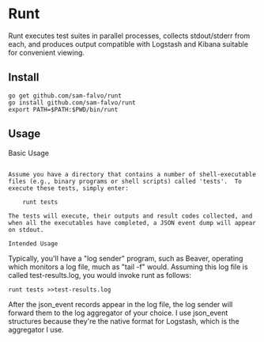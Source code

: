 Runt
====

Runt executes test suites in parallel processes, collects stdout/stderr from each, and produces output compatible with Logstash and Kibana suitable for convenient viewing.

Install
-------

    go get github.com/sam-falvo/runt
    go install github.com/sam-falvo/runt
    export PATH=$PATH:$PWD/bin/runt

Usage
-----

Basic Usage
~~~~~~~~~~~

Assume you have a directory that contains a number of shell-executable files (e.g., binary programs or shell scripts) called 'tests'.  To execute these tests, simply enter:

    runt tests

The tests will execute, their outputs and result codes collected, and when all the executables have completed, a JSON event dump will appear on stdout.

Intended Usage
~~~~~~~~~~~~~~

Typically, you'll have a "log sender" program, such as Beaver, operating which monitors a log file, much as "tail -f" would.  Assuming this log file is called test-results.log, you would invoke runt as follows:

    runt tests >>test-results.log

After the json_event records appear in the log file, the log sender will forward them to the log aggregator of your choice.  I use json_event structures because they're the native format for Logstash, which is the aggregator I use.

